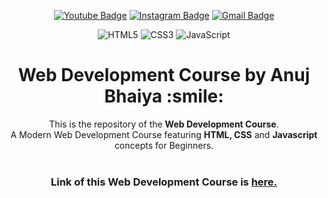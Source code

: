 <div align = "center">

[![Youtube Badge](https://img.shields.io/badge/-Coding%20Shuttle%20by%20Anuj%20Bhaiya-darkred?style=flat-square&logo=youtube&logoColor=white&link=https://www.youtube.com/@codingshuttle)](https://www.youtube.com/@codingshuttle)
[![Instagram Badge](https://img.shields.io/badge/-anuj.kumar.sharma-purple?style=flat-square&logo=instagram&logoColor=white&link=https://www.instagram.com/anuj.kumar.sharma)](https://www.instagram.com/anuj.kumar.sharma)
[![Gmail Badge](https://img.shields.io/badge/-anuj55149@gmail.com-c14438?style=flat-square&logo=Gmail&logoColor=white&link=mailto:anuj55149@gmail.com)](mailto:anuj55149@gmail.com)

![HTML5](https://img.shields.io/badge/-HTML-E34F26?style=flat-square&logo=html5&logoColor=white)
![CSS3](https://img.shields.io/badge/-CSS-1572B6?style=flat-square&logo=css3)
![JavaScript](https://img.shields.io/badge/-JavaScript-black?style=flat-square&logo=javascript)

<h1>Web Development Course by Anuj Bhaiya :smile:</h1>
<p>This is the repository of the <b>Web Development Course</b>.<br/>A Modern Web Development Course featuring <b>HTML, CSS</b> and <b>Javascript</b> concepts for Beginners.<br/><br/>
</p>

<h3>Link of this Web Development Course is <a href = "https://youtube.com/playlist?list=PLhzIaPMgkbxDxVcH-M-JFM73PY1R_i2mK">here.</a></h3>

</div>
